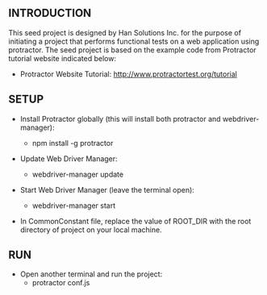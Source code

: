 INTRODUCTION
------------

This seed project is designed by Han Solutions Inc. for the purpose of initiating a project that performs functional tests on a web application using protractor. The seed project is based on the example code from Protractor tutorial website indicated below:

 * Protractor Website Tutorial:
   http://www.protractortest.org/tutorial


SETUP
------------

 * Install Protractor globally (this will install both protractor and webdriver-manager):
   - npm install -g protractor

 * Update Web Driver Manager:
   - webdriver-manager update

 * Start Web Driver Manager (leave the terminal open):
   - webdriver-manager start

 * In CommonConstant file, replace the value of ROOT_DIR with the root directory of project on your local machine.


RUN
------------

 * Open another terminal and run the project:
   - protractor conf.js

